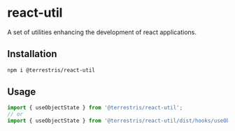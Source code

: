 # react-util

A set of utilities enhancing the development of react applications.

## Installation

```sh
npm i @terrestris/react-util
```

## Usage

```js
import { useObjectState } from '@terrestris/react-util';
// or
import { useObjectState } from '@terrestris/react-util/dist/hooks/useObjectState/useObjectState';
```
